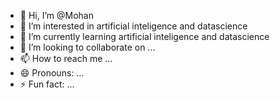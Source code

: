 - 👋 Hi, I’m @Mohan
- 👀 I’m interested in artificial inteligence and datascience
- 🌱 I’m currently learning artificial inteligence and datascience
- 💞️ I’m looking to collaborate on ...
- 📫 How to reach me ...
- 😄 Pronouns: ...
- ⚡ Fun fact: ...

<!---
Mohanpost365/Mohanpost365 is a ✨ special ✨ repository because its `README.md` (this file) appears on your GitHub profile.
You can click the Preview link to take a look at your changes.
--->
